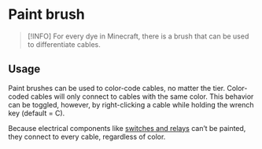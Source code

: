 # Paint brush

> [!INFO]
> For every dye in Minecraft,
> there is a brush that can be used to differentiate cables.

## Usage

Paint brushes can be used to color-code cables, no matter the tier. Color-coded cables will only connect to cables with the same color. This behavior can be toggled, however, by right-clicking a cable while holding the wrench key (default = C).

Because electrical components like [switches and relays](/1-beginner/switches-and-relays.md) can’t be painted, they connect to every cable, regardless of color.

